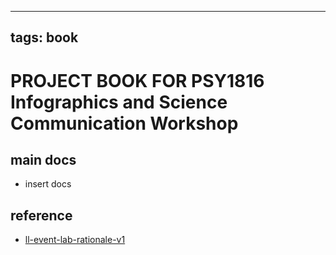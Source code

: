 
---
tags: book
---

PROJECT BOOK FOR PSY1816 Infographics and Science Communication Workshop
===

main docs
---

- insert docs

reference
---

- [ll-event-lab-rationale-v1](/AunryFEcRm6SG8qAbHAyIw)

